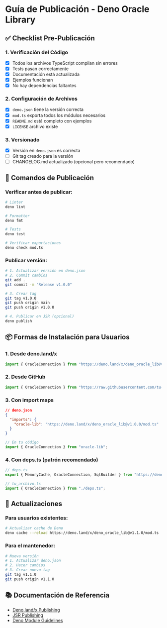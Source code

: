 # Guía de Publicación - Deno Oracle Library

## ✅ Checklist Pre-Publicación

### 1. **Verificación del Código**

- [x] Todos los archivos TypeScript compilan sin errores
- [x] Tests pasan correctamente
- [x] Documentación está actualizada
- [x] Ejemplos funcionan
- [x] No hay dependencias faltantes

### 2. **Configuración de Archivos**

- [x] `deno.json` tiene la versión correcta
- [x] `mod.ts` exporta todos los módulos necesarios
- [x] `README.md` está completo con ejemplos
- [x] `LICENSE` archivo existe

### 3. **Versionado**

- [x] Versión en `deno.json` es correcta
- [ ] Git tag creado para la versión
- [ ] CHANGELOG.md actualizado (opcional pero recomendado)

## 🚀 Comandos de Publicación

### Verificar antes de publicar:

```bash
# Linter
deno lint

# Formatter
deno fmt

# Tests
deno test

# Verificar exportaciones
deno check mod.ts
```

### Publicar versión:

```bash
# 1. Actualizar versión en deno.json
# 2. Commit cambios
git add .
git commit -m "Release v1.0.0"

# 3. Crear tag
git tag v1.0.0
git push origin main
git push origin v1.0.0

# 4. Publicar en JSR (opcional)
deno publish
```

## 📦 Formas de Instalación para Usuarios

### 1. **Desde deno.land/x**

```typescript
import { OracleConnection } from "https://deno.land/x/deno_oracle_lib@v1.0.0/mod.ts";
```

### 2. **Desde GitHub**

```typescript
import { OracleConnection } from "https://raw.githubusercontent.com/tu-usuario/deno-oracle-lib/v1.0.0/mod.ts";
```

### 3. **Con import maps**

```json
// deno.json
{
  "imports": {
    "oracle-lib": "https://deno.land/x/deno_oracle_lib@v1.0.0/mod.ts"
  }
}
```

```typescript
// En tu código
import { OracleConnection } from "oracle-lib";
```

### 4. **Con deps.ts (patrón recomendado)**

```typescript
// deps.ts
export { MemoryCache, OracleConnection, SqlBuilder } from "https://deno.land/x/deno_oracle_lib@v1.0.0/mod.ts";
```

```typescript
// tu_archivo.ts
import { OracleConnection } from "./deps.ts";
```

## 🔄 Actualizaciones

### Para usuarios existentes:

```bash
# Actualizar cache de Deno
deno cache --reload https://deno.land/x/deno_oracle_lib@v1.1.0/mod.ts
```

### Para el mantenedor:

```bash
# Nueva versión
# 1. Actualizar deno.json
# 2. Hacer cambios
# 3. Crear nuevo tag
git tag v1.1.0
git push origin v1.1.0
```

## 📚 Documentación de Referencia

- [Deno.land/x Publishing](https://deno.land/x)
- [JSR Publishing](https://jsr.io)
- [Deno Module Guidelines](https://deno.land/manual/contributing/style_guide)

